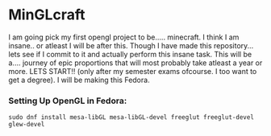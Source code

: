# MinGLcraft
I am going pick my first opengl project to be..... minecraft. I think I am insane.. or atleast I will be after this. 
Though I have made this repository... lets see if I commit to it and actually perform this insane task.
This will be a.... journey of epic proportions that will most probably take atleast a year or more. LETS START!! (only after my semester exams ofcourse. I too want to get a degree). 
I will be making this Fedora.

### Setting Up OpenGL in Fedora:
```
sudo dnf install mesa-libGL mesa-libGL-devel freeglut freeglut-devel glew-devel
```
